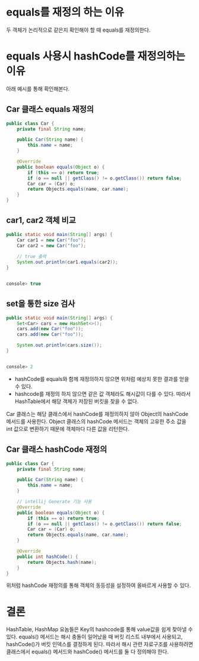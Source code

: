 
# equals를 재정의 하는 이유
두 객체가 논리적으로 같은지 확인해야 할 때 equals를 재정의한다.

# equals 사용시 hashCode를 재정의하는 이유
아래 예시를 통해 확인해본다. 

## Car 클래스 equals 재정의

```java
public class Car {
    private final String name;

    public Car(String name) {
        this.name = name;
    }

    @Override
    public boolean equals(Object o) {
        if (this == o) return true;
        if (o == null || getClass() != o.getClass()) return false;
        Car car = (Car) o;
        return Objects.equals(name, car.name);
    }
}
```

## car1, car2 객체 비교
```java
public static void main(String[] args) {
    Car car1 = new Car("foo");
    Car car2 = new Car("foo");
    
    // true 출력
    System.out.println(car1.equals(car2));
}


console> true
```

## set을 통한 size 검사
```java
public static void main(String[] args) {
    Set<Car> cars = new HashSet<>();
    cars.add(new Car("foo"));
    cars.add(new Car("foo"));

    System.out.println(cars.size());
}


console> 2
```
* hashCode를 equals와 함께 재정의하지 않으면 위처럼 예상치 못한 결과를 얻을 수 있다.
* hashcode를 재정의 하지 않으면 같은 값 객체라도 해시값이 다를 수 있다. 따라서 HashTable에서 해당 객체가 저장된 버킷을 찾을 수 없다.

Car 클래스는 해당 클래스에서 hashCode를 재정의하지 않아 Object의 hashCode 메서드를 사용한다. Object 클래스의 hashCode 메서드는 객체의 고유한 주소 값을 int 값으로 변환하기 때문에 객체마다 다른 값을 리턴한다.


## Car 클래스 hashCode 재정의
```java
public class Car {
    private final String name;

    public Car(String name) {
        this.name = name;
    }

    // intellij Generate 기능 사용
    @Override
    public boolean equals(Object o) {
        if (this == o) return true;
        if (o == null || getClass() != o.getClass()) return false;
        Car car = (Car) o;
        return Objects.equals(name, car.name);
    }

    @Override
    public int hashCode() {
        return Objects.hash(name);
    }
}
```

위처럼 hashCode 재정의를 통해 객체의 동등성을 설정하여 올바르게 사용할 수 있다.

# 결론 
HashTable, HashMap 요놈들은 Key의 hashcode를 통해 value값을 쉽게 찾아낼 수 있다. equals() 메서드는 해시 충돌이 일어났을 때 버킷 리스트 내부에서 사용되고, hashCode()가 버킷 인덱스를 결정하게 된다. 따라서 해시 관련 자료구조를 사용하려면 클래스에서 equals() 메서드와 hashCode() 메서드를 둘 다 정의해야 한다.


